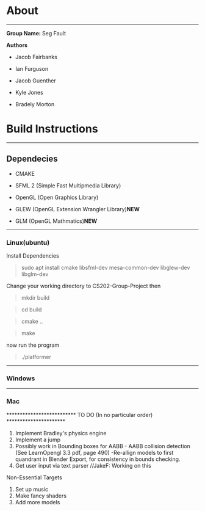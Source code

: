 # About
---
__Group Name:__ Seg Fault

__Authors__

* Jacob Fairbanks

* Ian Furguson

* Jacob Guenther

* Kyle Jones

* Bradely Morton

# Build Instructions
---
## Dependecies

* CMAKE

* SFML 2 (Simple Fast Multipmedia Library)
* OpenGL (Open Graphics Library)
* GLEW   (OpenGL Extension Wrangler Library)__NEW__
* GLM    (OpenGL Mathmatics)__NEW__

---
### Linux(ubuntu)

Install Dependencies

>sudo apt install cmake libsfml-dev mesa-common-dev libglew-dev libglm-dev

Change your working directory to CS202-Group-Project then

>mkdir build

>cd build

>cmake ..

>make

now run the program

>./platformer

---
### Windows

---
### Mac

************************** TO DO (In no particular order) **********************
1) Implement Bradley's physics engine
2) Implement a jump
3) Possibly work in Bounding boxes for AABB - AABB collision detection (See LearnOpengl 3.3 pdf, page 490)
	-Re-allign models to first quandrant in Blender Export, for consistency in bounds checking.
4) Get user input via text parser	//JakeF: Working on this

Non-Essential Targets
1) Set up music
2) Make fancy shaders
3) Add more models